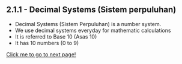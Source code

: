 ## 2.1.1 - Decimal Systems (Sistem perpuluhan)
- Decimal Systems (Sistem Perpuluhan) is a number system.  
- We use decimal systems everyday for mathematic calculations 
- It is referred to Base 10 (Asas 10)  
- It has 10 numbers (0 to 9)  

[Click me to go to next page!](https://chiayunhau.github.io/ask-nota/#/English/2.1.2)






